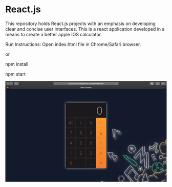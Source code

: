 # React.js
This repository holds React.js projects with an emphasis on developing clear and concise user interfaces.
This is a react application developed in a means to create a better apple IOS calculator.

Run Instructions:
Open index.html file in Chrome/Safari browser.

or
    
npm install

npm start 


![](Calculator/images/screenshot.png)
